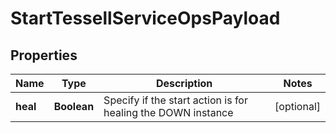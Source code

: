 

# StartTessellServiceOpsPayload


## Properties

Name | Type | Description | Notes
------------ | ------------- | ------------- | -------------
**heal** | **Boolean** | Specify if the start action is for healing the DOWN instance |  [optional]




